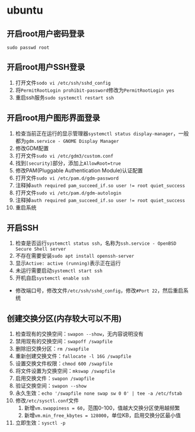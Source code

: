 # ubuntu

## 开启root用户密码登录

`sudo passwd root`

## 开启root用户SSH登录

1. 打开文件`sodo vi /etc/ssh/sshd_config`
2. 将`PermitRootLogin prohibit-password`修改为`PermitRootLogin yes`
3. 重启ssh服务`sudo systemctl restart ssh`

## 开启root用户图形界面登录

1. 检查当前正在运行的显示管理器`systemctl status display-manager`，一般都为`gdm.service - GNOME Display Manager`
2. 修改GDM配置
3. 打开文件`sudo vi /etc/gdm3/custom.conf`
4. 找到`[security]`部分，添加上`AllowRoot=true`
5. 修改PAM(Pluggable Authentication Module)认证配置
6. 打开文件`sudo vi /etc/pam.d/gdm-password`
7. 注释掉`auth required pam_succeed_if.so user != root quiet_success`
8. 打开文件`sudo vi /etc/pam.d/gdm-autologin`
9. 注释掉`auth required pam_succeed_if.so user != root quiet_success`
10. 重启系统

## 开启SSH

1. 检查是否运行`systemctl status ssh`，名称为`ssh.service - OpenBSD Secure Shell server`
2. 不存在需要安装`sudo apt install openssh-server`
3. 显示`Active: active (running)`表示正在运行
4. 未运行需要启动`systemctl start ssh`
5. 开机自启`systemctl enable ssh`

- 修改端口号，修改文件`/etc/ssh/sshd_config`，修改`#Port 22`，然后重启系统

## 创建交换分区(内存较大可以不用)

1. 检查现有的交换空间：`swapon --show`，无内容说明没有
2. 禁用现有的交换空间：`swapoff /swapfile`
3. 删除旧交换分区：`rm /swapfile`
4. 重新创建交换文件：`fallocate -l 16G /swapfile`
5. 设置交换文件权限：`chmod 600 /swapfile`
6. 将文件设置为交换空间：`mkswap /swapfile`
7. 启用交换文件：`swapon /swapfile`
8. 验证交换空间：`swapon --show`
9. 永久生效：`echo '/swapfile none swap sw 0 0' | tee -a /etc/fstab`
10. 修改`/etc/sysctl.conf`文件
    1. 新增`vm.swappiness = 60`，范围0-100，值越大交换分区使用越频繁
    2. 新增`vm.min_free_kbytes = 128000`，单位KB，启用交换分区最小值
11. 立即生效：`sysctl -p`
